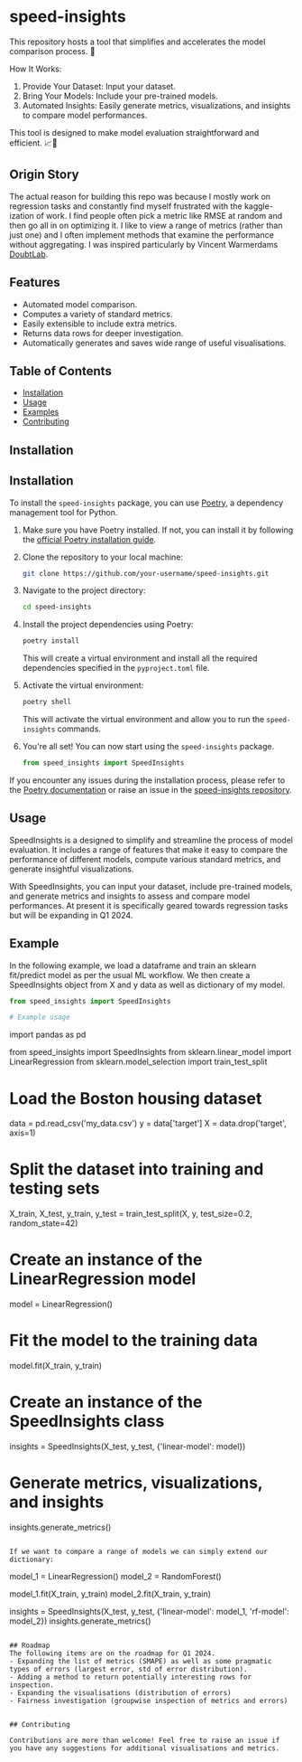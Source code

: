 # speed-insights

This repository hosts a tool that simplifies and accelerates the model comparison process. 🔄

How It Works:

1. Provide Your Dataset: Input your dataset.
2. Bring Your Models: Include your pre-trained models.
3. Automated Insights: Easily generate metrics, visualizations, and insights to compare model performances.

This tool is designed to make model evaluation straightforward and efficient. 📈🤖

## Origin Story

The actual reason for building this repo was because I mostly work on regression tasks and constantly find myself frustrated with the kaggle-ization of work.
I find people often pick a metric like RMSE at random and then go all in on optimizing it. I like to view a range of metrics (rather than just one) and I often implement methods that examine the performance without aggregating. I was inspired particularly by Vincent Warmerdams [DoubtLab](https://github.com/koaning/doubtlab).

## Features

- Automated model comparison.
- Computes a variety of standard metrics.
- Easily extensible to include extra metrics.
- Returns data rows for deeper investigation.
- Automatically generates and saves wide range of useful visualisations.

## Table of Contents

- [Installation](#installation)
- [Usage](#usage)
- [Examples](#examples)
- [Contributing](#contributing)

## Installation

## Installation

To install the `speed-insights` package, you can use [Poetry](https://python-poetry.org/), a dependency management tool for Python.

1. Make sure you have Poetry installed. If not, you can install it by following the [official Poetry installation guide](https://python-poetry.org/docs/#installation).

2. Clone the repository to your local machine:

    ```bash
    git clone https://github.com/your-username/speed-insights.git
    ```

3. Navigate to the project directory:

    ```bash
    cd speed-insights
    ```

4. Install the project dependencies using Poetry:

    ```bash
    poetry install
    ```

    This will create a virtual environment and install all the required dependencies specified in the `pyproject.toml` file.

5. Activate the virtual environment:

    ```bash
    poetry shell
    ```

    This will activate the virtual environment and allow you to run the `speed-insights` commands.

6. You're all set! You can now start using the `speed-insights` package.

    ```python
    from speed_insights import SpeedInsights
    ```

If you encounter any issues during the installation process, please refer to the [Poetry documentation](https://python-poetry.org/docs/) or raise an issue in the [speed-insights repository](https://github.com/adamkells/speed-insights/issues).


## Usage

SpeedInsights is a designed to simplify and streamline the process of model evaluation. It includes a range of features that make it easy to compare the performance of different models, compute various standard metrics, and generate insightful visualizations.

With SpeedInsights, you can input your dataset, include pre-trained models, and generate metrics and insights to assess and compare model performances. At present it is specifically geared towards regression tasks but will be expanding in Q1 2024.

## Example

In the following example, we load a dataframe and train an sklearn fit/predict model as per the usual ML workflow. We then create a SpeedInsights object from X and y data as well as dictionary of my model.
```python
from speed_insights import SpeedInsights

# Example usage
```
import pandas as pd

from speed_insights import SpeedInsights
from sklearn.linear_model import LinearRegression
from sklearn.model_selection import train_test_split

# Load the Boston housing dataset
data = pd.read_csv('my_data.csv')
y = data['target']
X = data.drop('target', axis=1)


# Split the dataset into training and testing sets
X_train, X_test, y_train, y_test = train_test_split(X, y, test_size=0.2, random_state=42)

# Create an instance of the LinearRegression model
model = LinearRegression()

# Fit the model to the training data
model.fit(X_train, y_train)

# Create an instance of the SpeedInsights class
insights = SpeedInsights(X_test, y_test, {'linear-model': model})

# Generate metrics, visualizations, and insights
insights.generate_metrics()
```

If we want to compare a range of models we can simply extend our dictionary:

```
model_1 = LinearRegression()
model_2 = RandomForest()

model_1.fit(X_train, y_train)
model_2.fit(X_train, y_train)

insights = SpeedInsights(X_test, y_test, {'linear-model': model_1, 'rf-model': model_2})
insights.generate_metrics()
```

## Roadmap
The following items are on the roadmap for Q1 2024.
- Expanding the list of metrics (SMAPE) as well as some pragmatic types of errors (largest error, std of error distribution).
- Adding a method to return potentially interesting rows for inspection.
- Expanding the visualisations (distribution of errors)
- Fairness investigation (groupwise inspection of metrics and errors)


## Contributing

Contributions are more than welcome! Feel free to raise an issue if you have any suggestions for additional visualisations and metrics.




